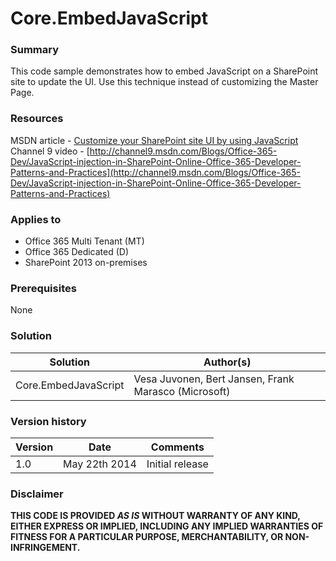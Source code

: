 # Core.EmbedJavaScript #

### Summary ###
This code sample demonstrates how to embed JavaScript on a SharePoint site to update the UI. Use this technique instead of customizing the Master Page.

### Resources ###

MSDN article - [Customize your SharePoint site UI by using JavaScript](https://msdn.microsoft.com/EN-US/library/office/dn913116.aspx)
Channel 9 video - [http://channel9.msdn.com/Blogs/Office-365-Dev/JavaScript-injection-in-SharePoint-Online-Office-365-Developer-Patterns-and-Practices](http://channel9.msdn.com/Blogs/Office-365-Dev/JavaScript-injection-in-SharePoint-Online-Office-365-Developer-Patterns-and-Practices)

### Applies to ###
-  Office 365 Multi Tenant (MT)
-  Office 365 Dedicated (D)
-  SharePoint 2013 on-premises

### Prerequisites ###
None

### Solution ###
Solution | Author(s)
---------|----------
Core.EmbedJavaScript | Vesa Juvonen, Bert Jansen, Frank Marasco (Microsoft)

### Version history ###
Version  | Date | Comments
---------| -----| --------
1.0  | May 22th 2014 | Initial release

### Disclaimer ###
**THIS CODE IS PROVIDED *AS IS* WITHOUT WARRANTY OF ANY KIND, EITHER EXPRESS OR IMPLIED, INCLUDING ANY IMPLIED WARRANTIES OF FITNESS FOR A PARTICULAR PURPOSE, MERCHANTABILITY, OR NON-INFRINGEMENT.**

    


